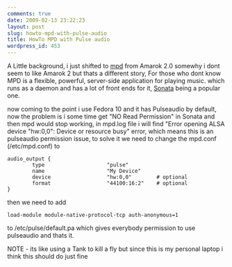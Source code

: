 ```yaml
---
comments: true
date: 2009-02-13 23:22:23
layout: post
slug: howto-mpd-with-pulse-audio
title: HowTo MPD with Pulse audio
wordpress_id: 453
---
```


A Little background, i just shifted to [mpd](http://en.wikipedia.org/wiki/Music_Player_Daemon) from Amarok 2.0 somewhy i dont seem to like Amarok 2 but thats a different story, For those who dont know MPD is a flexible, powerful, server-side application for playing music. which runs as a daemon and has a lot of front ends for it, [Sonata](http://sonata.berlios.de/documentation.html) being a popular one.

now coming to the point i use Fedora 10 and it has Pulseaudio by default, now the problem is i some time get  "NO Read Permission" in Sonata and then mpd  would stop working, in mpd.log file i will find "Error opening ALSA device "hw:0,0": Device or resource busy" error, which means this is an pulseaudio permission issue, to solve it we need to change the mpd.conf (/etc/mpd.conf) to

    audio_output {
            type                    "pulse"
            name                    "My Device"
            device                  "hw:0,0"        # optional
            format                  "44100:16:2"    # optional
    }

then we need to add

    load-module module-native-protocol-tcp auth-anonymous=1 

to /etc/pulse/default.pa which gives everybody permission to use pulseaudio and thats it.

NOTE - its like using a Tank to kill a fly but since this is my personal laptop i think this should do just fine
